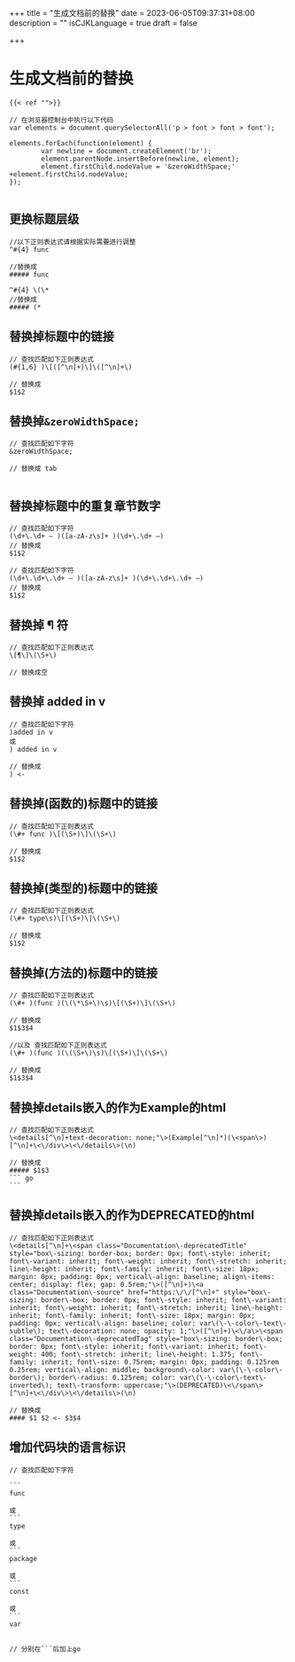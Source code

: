 +++
title = "生成文档前的替换"
date = 2023-06-05T09:37:31+08:00
description = ""
isCJKLanguage = true
draft = false

+++

# 生成文档前的替换

```
{{< ref "">}}

// 在浏览器控制台中执行以下代码
var elements = document.querySelectorAll('p > font > font > font');

elements.forEach(function(element) {        
        var newline = document.createElement('br');
        element.parentNode.insertBefore(newline, element);        
        element.firstChild.nodeValue = '&zeroWidthSpace;' +element.firstChild.nodeValue;
});


```

## 更换标题层级

```
//以下正则表达式请根据实际需要进行调整
^#{4} func

//替换成
##### func

^#{4} \(\*
//替换成
##### (*
```



## 替换掉标题中的链接

```
// 查找匹配如下正则表达式
(#{1,6} )\[([^\n]+)\]\([^\n]+\)

// 替换成
$1$2
```



## 替换掉`&zeroWidthSpace;`

```
// 查找匹配如下字符
&zeroWidthSpace;

// 替换成 tab
​	
```

## 替换掉标题中的重复章节数字

```
// 查找匹配如下字符
(\d+\.\d+ – )([a-zA-z\s]+ )(\d+\.\d+ –)
// 替换成
$1$2

// 查找匹配如下字符
(\d+\.\d+\.\d+ – )([a-zA-z\s]+ )(\d+\.\d+\.\d+ –)
// 替换成
$1$2
```



## 替换掉 ¶ 符

```
// 查找匹配如下正则表达式
\[¶\]\(\S+\)

// 替换成空

```

## 替换掉 added in v

```
// 查找匹配如下字符
)added in v
或
) added in v

// 替换成
) <-  
```



## 替换掉(函数的)标题中的链接

```
// 查找匹配如下正则表达式
(\#+ func )\[(\S+)\]\(\S+\)

// 替换成
$1$2
```

## 替换掉(类型的)标题中的链接

```
// 查找匹配如下正则表达式
(\#+ type\s)\[(\S+)\]\(\S+\)

// 替换成
$1$2
```

## 替换掉(方法的)标题中的链接

```
// 查找匹配如下正则表达式
(\#+ )(func )(\(\*\S+\)\s)\[(\S+)\]\(\S+\)

// 替换成
$1$3$4

//以及 查找匹配如下正则表达式
(\#+ )(func )(\(\S+\)\s)\[(\S+)\]\(\S+\)

// 替换成
$1$3$4
```



## 替换掉details嵌入的作为Example的html

````
// 查找匹配如下正则表达式
\<details[^\n]+text-decoration: none;"\>(Example[^\n]*)(\<span\>)[^\n]+\<\/div\>\<\/details\>(\n)

// 替换成
##### $1$3
``` go
```
````



## 替换掉details嵌入的作为DEPRECATED的html

```
// 查找匹配如下正则表达式
\<details[^\n]+\<span class="Documentation\-deprecatedTitle" style="box\-sizing: border-box; border: 0px; font\-style: inherit; font\-variant: inherit; font\-weight: inherit; font\-stretch: inherit; line\-height: inherit; font\-family: inherit; font\-size: 18px; margin: 0px; padding: 0px; vertical\-align: baseline; align\-items: center; display: flex; gap: 0.5rem;"\>([^\n]+)\<a class="Documentation\-source" href="https:\/\/[^\n]+" style="box\-sizing: border\-box; border: 0px; font\-style: inherit; font\-variant: inherit; font\-weight: inherit; font\-stretch: inherit; line\-height: inherit; font\-family: inherit; font\-size: 18px; margin: 0px; padding: 0px; vertical\-align: baseline; color: var\(\-\-color\-text\-subtle\); text\-decoration: none; opacity: 1;"\>([^\n]+)\<\/a\>\<span class="Documentation\-deprecatedTag" style="box\-sizing: border\-box; border: 0px; font\-style: inherit; font\-variant: inherit; font\-weight: 400; font\-stretch: inherit; line\-height: 1.375; font\-family: inherit; font\-size: 0.75rem; margin: 0px; padding: 0.125rem 0.25rem; vertical\-align: middle; background\-color: var\(\-\-color\-border\); border\-radius: 0.125rem; color: var\(\-\-color\-text\-inverted\); text\-transform: uppercase;"\>(DEPRECATED)\<\/span\>[^\n]+\<\/div\>\<\/details\>(\n)

// 替换成
#### $1 $2 <- $3$4
```



## 增加代码块的语言标识

````
// 查找匹配如下字符

```
func

或
```
type

或
```
package

或
```
const

或
```
var


// 分别在```后加上go


````

